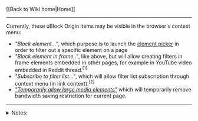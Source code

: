 [[Back to Wiki home|Home]]

***

Currently, these uBlock Origin items may be visible in the browser's context menu:
- _"Block element..."_, which purpose is to launch the [element picker](./Element-picker) in order to filter out a specific element on a page
- _"Block element in frame.."_, like above, but will allow creating filters in frame elements embedded in other pages, for example in YouTube video embedded in Reddit thread.<sup>[1]</sup>
- _"Subscribe to filter list..."_, which will allow filter list subscription through context menu (in link context).<sup>[2]</sup>
- [_"Temporarily allow large media elements"_](./Per-site-switches#no-large-media-elements) which will temporarily remove bandwidth saving restriction for current page.

---

<details><summary>Notes:</summary>

- [1] New in [1.32.0](https://github.com/gorhill/uBlock/commit/db7f54dbf6c39cf2e6f35359248bf9f408e2d134)
- [2] New in [1.36](https://github.com/gorhill/uBlock/commit/001094580c0bd31ee007a301792f3e73c0ad48ab)
</details>
